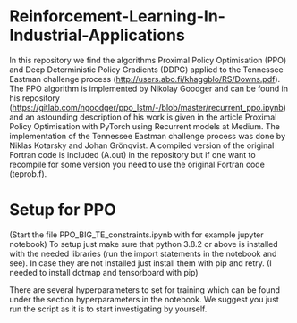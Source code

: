 # Reinforcement-Learning-In-Industrial-Applications
In this repository we find the algorithms Proximal Policy Optimisation (PPO) and Deep Deterministic Policy Gradients (DDPG) applied to the Tennessee Eastman challenge process (http://users.abo.fi/khaggblo/RS/Downs.pdf).
The PPO algorithm is implemented by Nikolay Goodger and can be found in his repository (https://gitlab.com/ngoodger/ppo_lstm/-/blob/master/recurrent_ppo.ipynb) and an astounding description of his work is given in the article Proximal Policy Optimisation with PyTorch using Recurrent models at Medium. The implementation of the Tennessee Eastman challenge process was done by Niklas Kotarsky and Johan Grönqvist. A compiled version of the original Fortran code is included (A.out) in the repository but if one want to recompile for some version you need to use the original Fortran code (teprob.f).


# Setup for PPO
(Start the file PPO_BIG_TE_constraints.ipynb with for example jupyter notebook)
To setup just make sure that python 3.8.2 or above is installed with the needed libraries (run the import statements in the notebook and see).
In case they are not installed just install them with pip and retry. (I needed to install dotmap and tensorboard with pip)

There are several hyperparameters to set for training which can be found under the section hyperparameters in the notebook. We suggest you just run the script as it is to start investigating by yourself.
